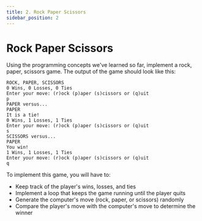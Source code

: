 ```yaml
---
title: 2. Rock Paper Scissors
sidebar_position: 2
---
```


# Rock Paper Scissors

Using the programming concepts we've learned so far, implement a rock, paper, scissors game. The output of the game should look like this:

```
ROCK, PAPER, SCISSORS
0 Wins, 0 Losses, 0 Ties
Enter your move: (r)ock (p)aper (s)cissors or (q)uit
p
PAPER versus...
PAPER
It is a tie!
0 Wins, 1 Losses, 1 Ties
Enter your move: (r)ock (p)aper (s)cissors or (q)uit
s
SCISSORS versus...
PAPER
You win!
1 Wins, 1 Losses, 1 Ties
Enter your move: (r)ock (p)aper (s)cissors or (q)uit
q
```

To implement this game, you will have to:
- Keep track of the player's wins, losses, and ties
- Implement a loop that keeps the game running until the player quits
- Generate the computer's move (rock, paper, or scissors) randomly
- Compare the player's move with the computer's move to determine the winner